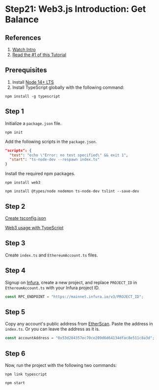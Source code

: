 # Step21: Web3.js Introduction: Get Balance

## References

1.  [Watch Intro](https://www.youtube.com/watch?v=t3wM5903ty0)
2.  [Read the #1 of this Tutorial](https://www.dappuniversity.com/articles/web3-js-intro)

## Prerequisites

1.  Install [Node 14+ LTS](https://nodejs.org/en/download/)
2.  Install TypeScript globally with the following command:

```
npm install -g typescript
```

## Step 1

Initialize a `package.json` file.

```
npm init
```

Add the following scripts in the `package.json`.

```json
"scripts": {
  "test": "echo \"Error: no test specified\" && exit 1",
  "start": "ts-node-dev --respawn index.ts"
}
```

Install the required npm packages.

```
npm install web3
```

```
npm install @types/node nodemon ts-node-dev tslint --save-dev
```

## Step 2

[Create tsconfig.json](https://stackoverflow.com/questions/61305578/what-typescript-configuration-produces-output-closest-to-node-js-14-capabilities/61305579#61305579)

[Web3 usage with TypeScript](https://github.com/ChainSafe/web3.js#usage-with-typescript)

## Step 3

Create `index.ts` and `EthereumAccount.ts` files.

## Step 4

Signup on [Infura](https://infura.io/), create a new project, and replace `PROJECT_ID` in `EthereumAccount.ts` with your Infura project ID.

```ts
const RPC_ENDPOINT = "https://mainnet.infura.io/v3/PROJECT_ID";
```

## Step 5

Copy any account's public address from [EtherScan](https://etherscan.io/accounts). Paste the address in `index.ts`. Or you can leave the address as it is.

```ts
const accountAddress = "0x53d284357ec70ce289d6d64134dfac8e511c8a3d";
```

## Step 6

Now, run the project with the following two commands:

```
npm link typescript
```

```
npm start
```
